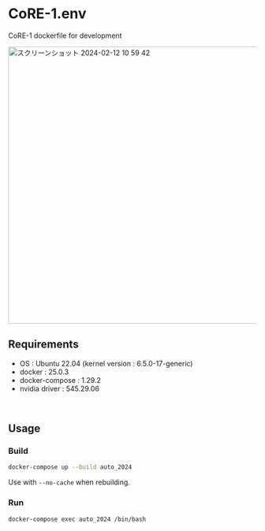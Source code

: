 # CoRE-1.env
CoRE-1 dockerfile for development

<img width="563" alt="スクリーンショット 2024-02-12 10 59 42" src="https://github.com/StrayedCats/CoRE-1.env/assets/67567093/6650970d-1bb8-435a-9db7-fea7580a4bed">


## Requirements

- OS : Ubuntu 22.04 (kernel version : 6.5.0-17-generic)
- docker : 25.0.3
- docker-compose : 1.29.2
- nvidia driver : 545.29.06

<br>

## Usage

### Build

```bash
docker-compose up --build auto_2024
```

Use with `--no-cache` when rebuilding.

### Run

```bash
docker-compose exec auto_2024 /bin/bash
```

